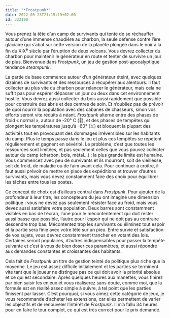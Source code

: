 ```yaml
---
title: "*Frostpunk*"
date: 2022-05-23T21:15:19+02:00
id: 323190
---
```


Vous prenez la tête d’un camp de survivants qui tente de se réchauffer autour d’une immense chaudière au charbon, la seule défense contre l’ère glaciaire qui s’abat sur cette version de la planète plongée dans le noir à la fin du XIX<sup>e</sup> siècle par l’éruption de deux volcans. Vous devrez collecter du charbon pour maintenir le générateur en route et tenter de survivre un jour de plus. Bienvenue dans *Frostpunk*, un jeu de gestion post-apocalyptique tendance *steampunk*. 

La partie de base commence autour d’un générateur éteint, avec quelques dizaines de survivants et des ressources à récupérer aux alentours. Il faut collecter au plus vite du charbon pour relancer le générateur, mais cela ne suffit pas pour espérer dépasser un jour ou deux dans cet environnement hostile. Vous devrez aussi collecter du bois aussi rapidement que possible pour construire des abris et des centres de soin. Et n’oubliez pas de prévoir de quoi nourrir la population avec des cabanes de chasseurs, sinon vos efforts seront vite réduits à néant. *Frostpunk* alterne entre des phases de froid « normal », autour de -20° C (🥶), et des phases de tempêtes qui plongent les températures jusqu’à -60° (☠️) et bloquent la plupart des activités tout en provoquant des dommages irréversibles sur les habitants du camp. Plus le temps passe dans le jeu et plus ces tempêtes se répètent régulièrement et gagnent en sévérité. Le problème, c’est que toutes les ressources sont limitées, et pas seulement celles que vous pouvez collecter autour du camp (charbon, bois, métal…) : la plus grande limite est humaine. Vous commencez avec peu de survivants et ils mourront, soit de vieillesse, soit de froid, de maladie ou de faim avant cela. Pour continuer à croître, il faut aussi prévoir de mettre en place des expéditions et trouver d’autres survivants, mais vous devez constamment faire des choix pour équilibrer les tâches entre tous les postes.

Ce concept de choix est d’ailleurs central dans *Frostpunk*. Pour ajouter de la profondeur à leur titre, les concepteurs du jeu ont imaginé une dimension politique : vous ne devez pas seulement résister face au froid, mais vous devez aussi satisfaire votre population. Deux barres sont constamment visibles en bas de l’écran, l’une pour le mécontentement qui doit rester aussi basse que possible, l’autre pour l’espoir qui ne doit pas au contraire descendre trop bas. Mécontentez trop les survivants ou éliminez tout espoir et la partie sera finie avec votre tête sur un pieu. Entre survie et satisfaction de vos sujets, vous devrez constamment trancher en votant des lois. Certaines seront populaires, d’autres indispensables pour passer la tempête suivante et c’est à vous de bien doser ces paramètres, et aussi répondre aux demandes constantes et croissantes des habitants.

Cela fait de *Frostpunk* un titre de gestion teinté de politique plus riche que la moyenne. Le jeu est assez difficile initialement et les parties se terminent vite tant que le joueur ne distingue pas ce qui doit avoir la priorité absolue et ce qui est secondaire. Après quelques heures aux manettes, vous finirez par bien saisir les enjeux et vous réaliserez sans doute, comme moi, que la formule est en réalité assez simple à suivre, à tel point que les parties finissent par lasser. C’est pourquoi, si vous aimez cette catégorie de jeux, je vous recommande d’acheter les extensions, car elles permettent de varier les objectifs et de renouveler l’intérêt de *Frostpunk*. Il m’a fallu 34 heures pour en faire le tour complet, ce qui est très correct pour le prix demandé. 


